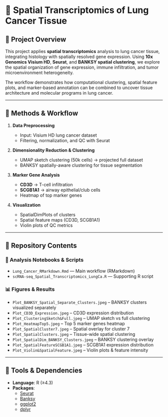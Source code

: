 # 🧬 Spatial Transcriptomics of Lung Cancer Tissue

## 📖 Project Overview  
This project applies **spatial transcriptomics** analysis to lung cancer tissue, integrating histology with spatially resolved gene expression. Using **10x Genomics Visium HD**, **Seurat**, and **BANKSY spatial clustering**, we explore the spatial organization of gene expression, immune infiltration, and tumor microenvironment heterogeneity.  

The workflow demonstrates how computational clustering, spatial feature plots, and marker-based annotation can be combined to uncover tissue architecture and molecular programs in lung cancer.  

---

## 🧪 Methods & Workflow  
1. **Data Preprocessing**  
   - Input: Visium HD lung cancer dataset  
   - Filtering, normalization, and QC with Seurat  

2. **Dimensionality Reduction & Clustering**  
   - UMAP sketch clustering (50k cells) → projected full dataset  
   - BANKSY spatially-aware clustering for tissue segmentation  

3. **Marker Gene Analysis**  
   - **CD3D** → T-cell infiltration  
   - **SCGB1A1** → airway epithelial/club cells  
   - Heatmap of top marker genes  

4. **Visualization**  
   - SpatialDimPlots of clusters  
   - Spatial feature maps (CD3D, SCGB1A1)  
   - Violin plots of QC metrics  

---

## 📂 Repository Contents  

### 🔬 Analysis Notebooks & Scripts  
- `Lung_Cancer_RMarkdown.Rmd` — Main workflow (RMarkdown)  
- `scRNA-seq_Spatial_Transcriptomics_LungCa.R` — Supporting R script  

### 📊 Figures & Results  
- `Plot_BANKSY_Spatial_Separate_Clusters.jpeg` – BANKSY clusters visualized separately  
- `Plot_CD3D_Expression.jpeg` – CD3D expression distribution  
- `Plot_ClusteringSketch&Full.jpeg` – UMAP sketch vs full clustering  
- `Plot_HeatmapTop5.jpeg` – Top 5 marker genes heatmap  
- `Plot_SpatialCluster7.jpeg` – Spatial overlay for cluster 7  
- `Plot_SpatialClusters.jpeg` – Tissue-wide spatial clustering  
- `Plot_SpatialDim_BANKSY_Clusters.jpeg` – BANKSY clustering overlay  
- `Plot_SpatialFeatureSCGB1A1.jpeg` – SCGB1A1 expression distribution  
- `Plot_Violin&SpatialFeature.jpeg` – Violin plots & feature intensity  

---

## 🔧 Tools & Dependencies  
- **Language**: R (≥4.3)  
- **Packages**:  
  - [Seurat](https://satijalab.org/seurat/)  
  - [Banksy](https://github.com/)  
  - [ggplot2](https://ggplot2.tidyverse.org/)  
  - [dplyr](https://dplyr.tidyverse.org/)  
